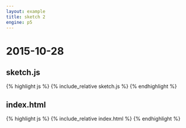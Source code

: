 ```yaml
---
layout: example
title: sketch 2
engine: p5
---
```



# 2015-10-28
## sketch.js 
{% highlight js %}
{% include_relative sketch.js %}
{% endhighlight %}
## index.html 
{% highlight js %}
{% include_relative index.html %}
{% endhighlight %}
